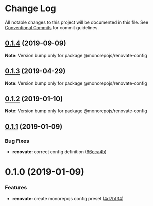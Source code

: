 # Change Log

All notable changes to this project will be documented in this file.
See [Conventional Commits](https://conventionalcommits.org) for commit guidelines.

## [0.1.4](https://github.com/monorepojs/monorepojs/compare/@monorepojs/renovate-config@0.1.3...@monorepojs/renovate-config@0.1.4) (2019-09-09)

**Note:** Version bump only for package @monorepojs/renovate-config





## [0.1.3](https://github.com/monorepojs/monorepojs/compare/@monorepojs/renovate-config@0.1.2...@monorepojs/renovate-config@0.1.3) (2019-04-29)

**Note:** Version bump only for package @monorepojs/renovate-config





## [0.1.2](https://github.com/monorepojs/monorepojs/compare/@monorepojs/renovate-config@0.1.1...@monorepojs/renovate-config@0.1.2) (2019-01-10)

**Note:** Version bump only for package @monorepojs/renovate-config





## [0.1.1](https://github.com/monorepojs/monorepojs/compare/@monorepojs/renovate-config@0.1.0...@monorepojs/renovate-config@0.1.1) (2019-01-09)


### Bug Fixes

* **renovate:** correct config definition ([66cca4b](https://github.com/monorepojs/monorepojs/commit/66cca4b))





# 0.1.0 (2019-01-09)


### Features

* **renovate:** create monorepojs config preset ([4d7bf34](https://github.com/monorepojs/monorepojs/commit/4d7bf34))
